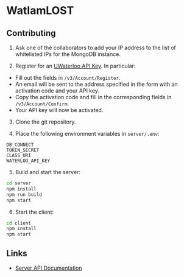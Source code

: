 # WatIamLOST

## Contributing

1. Ask one of the collaborators to add your IP address to the list of whitelisted IPs for the MongoDB instance.

2. Register for an [UWaterloo API Key](https://openapi.data.uwaterloo.ca/api-docs/index.html). In particular:
  - Fill out the fields in `/v3/Account/Register`.
  - An email will be sent to the address specified in the form with an activation code and your API key.
  - Copy the activation code and fill in the corresponding fields in `/v3/Account/Confirm`.
  - Your API key will now be activated.

3. Clone the git repository.

4. Place the following environment variables in `server/.env`:
```
DB_CONNECT
TOKEN_SECRET
CLASS_URI
WATERLOO_API_KEY
```

5. Build and start the server:
```bash
cd server
npm install
npm run build
npm start
```

6. Start the client:
```bash
cd client
npm install
npm start
```

## Links
- [Server API Documentation](server/README.md)
